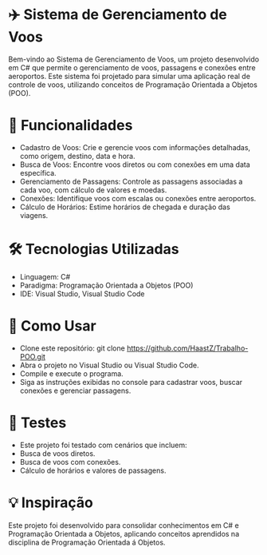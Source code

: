 # ✈️ Sistema de Gerenciamento de Voos
Bem-vindo ao Sistema de Gerenciamento de Voos, um projeto desenvolvido em C# que permite o gerenciamento de voos, passagens e conexões entre aeroportos. Este sistema foi projetado para simular uma aplicação real de controle de voos, utilizando conceitos de Programação Orientada a Objetos (POO).

# 🚀 Funcionalidades
- Cadastro de Voos: Crie e gerencie voos com informações detalhadas, como origem, destino, data e hora.
- Busca de Voos: Encontre voos diretos ou com conexões em uma data específica.
- Gerenciamento de Passagens: Controle as passagens associadas a cada voo, com cálculo de valores e moedas.
- Conexões: Identifique voos com escalas ou conexões entre aeroportos.
- Cálculo de Horários: Estime horários de chegada e duração das viagens.
# 🛠️ Tecnologias Utilizadas
- Linguagem: C#
- Paradigma: Programação Orientada a Objetos (POO)
- IDE: Visual Studio, Visual Studio Code
# 📖 Como Usar
- Clone este repositório: git clone https://github.com/HaastZ/Trabalho-POO.git
- Abra o projeto no Visual Studio ou Visual Studio Code.
- Compile e execute o programa.
- Siga as instruções exibidas no console para cadastrar voos, buscar conexões e gerenciar passagens.
# 🧪 Testes
- Este projeto foi testado com cenários que incluem:
- Busca de voos diretos.
- Busca de voos com conexões.
- Cálculo de horários e valores de passagens.
# 💡 Inspiração
Este projeto foi desenvolvido para consolidar conhecimentos em C# e Programação Orientada a Objetos, aplicando conceitos aprendidos na disciplina de Programação Orientada á Objetos.
